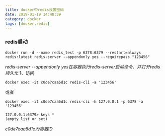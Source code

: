 ```yaml
---
title: docker中redis设置密码
date: 2019-01-19 14:48:39
category: docker
tags: [docker,redis]
---
```


### redis启动
```
docker run -d --name redis_test -p 6378:6379 --restart=always redis:latest redis-server --appendonly yes --requirepass "123456"
```
*redis-server --appendonly yes在容器执行redis-server启动命令，并打开redis持久化*
1、访问
```
docker exec -it c0de7caa5d1c redis-cli -a '123456'
```
或者
```
docker exec -it c0de7caa5d1c redis-cli -h 127.0.0.1 -p 6378 -a '123456'
```
```
127.0.0.1:6379> keys *
(empty list or set)
```
*c0de7caa5d1c为容器ID*


